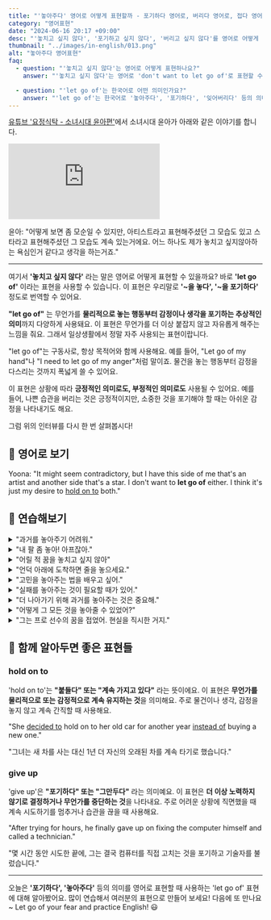 ```yaml
---
title: "'놓아주다' 영어로 어떻게 표현할까 - 포기하다 영어로, 버리다 영어로, 접다 영어로"
category: "영어표현"
date: "2024-06-16 20:17 +09:00"
desc: "'놓치고 싶지 않다', '포기하고 싶지 않다', '버리고 싶지 않다'를 영어로 어떻게 표현하면 좋을까요? '어느 하나도 놓치고 싶지 않아요', '모순일 수 있지만 놓치고 싶지 않은 욕심이에요' 등을 영어로 표현하는 법을 배워봅시다. 다양한 예문을 통해서 연습하고 본인의 표현으로 만들어 보세요."
thumbnail: "../images/in-english/013.png"
alt: "놓아주다 영어표현"
faq:
  - question: "'놓치고 싶지 않다'는 영어로 어떻게 표현하나요?"
    answer: "'놓치고 싶지 않다'는 영어로 'don't want to let go of'로 표현할 수 있습니다. 예를 들어, '난 이 기회를 놓치고 싶지 않아'는 'I don't want to let go of this opportunity'로 말할 수 있습니다."

  - question: "'let go of'는 한국어로 어떤 의미인가요?"
    answer: "'let go of'는 한국어로 '놓아주다', '포기하다', '잊어버리다' 등의 의미입니다. 물리적인 것뿐만 아니라 감정이나 생각에도 적용될 수 있습니다. 예를 들어, 'It's time to let go of your anger'는 '화를 풀 때가 됐어'라는 의미입니다."
---
```


[유튜브 '요정식탁 - 소녀시대 윤아편'](https://www.youtube.com/watch?v=OSPokZYFPtw&t=1523s)에서 소녀시대 윤아가 아래와 같은 이야기를 합니다.

<iframe class="youtube" src="https://www.youtube.com/embed/OSPokZYFPtw?si=ZspZ0RQb_ajL5WMm&amp;start=1523" title="YouTube video player" frameborder="0" allow="accelerometer; autoplay; clipboard-write; encrypted-media; gyroscope; picture-in-picture; web-share" referrerpolicy="strict-origin-when-cross-origin" allowfullscreen></iframe>

윤아: "어떻게 보면 좀 모순일 수 있지만, 아티스트라고 표현해주셨던 그 모습도 있고 스타라고 표현해주셨던 그 모습도 계속 있는거에요. 어느 하나도 제가 놓치고 싶지않아하는 욕심인거 같다고 생각을 하는거죠."

---

여기서 **'놓치고 싶지 않다'** 라는 말은 영어로 어떻게 표현할 수 있을까요? 바로 **'let go of'** 이라는 표현을 사용할 수 있습니다. 이 표현은 우리말로 **'~을 놓다', '~을 포기하다'** 정도로 번역할 수 있어요.

**"let go of"** 는 무언가를 **물리적으로 놓는 행동부터 감정이나 생각을 포기하는 추상적인 의미**까지 다양하게 사용돼요. 이 표현은 무언가를 더 이상 붙잡지 않고 자유롭게 해주는 느낌을 줘요. 그래서 일상생활에서 정말 자주 사용되는 표현이랍니다.

"let go of"는 구동사로, 항상 목적어와 함께 사용해요. 예를 들어, "Let go of my hand"나 "I need to let go of my anger"처럼 말이죠. 물건을 놓는 행동부터 감정을 다스리는 것까지 폭넓게 쓸 수 있어요.

이 표현은 상황에 따라 **긍정적인 의미로도, 부정적인 의미로도** 사용될 수 있어요. 예를 들어, 나쁜 습관을 버리는 것은 긍정적이지만, 소중한 것을 포기해야 할 때는 아쉬운 감정을 나타내기도 해요.

그럼 위의 인터뷰를 다시 한 번 살펴봅시다!

<script async src="https://pagead2.googlesyndication.com/pagead/js/adsbygoogle.js?client=ca-pub-1465612013356152"
     crossorigin="anonymous"></script>
<!-- engple-horizontal-ad -->

<ins class="adsbygoogle"
     style="display:block"
     data-ad-client="ca-pub-1465612013356152"
     data-ad-slot="2106896038"
     data-ad-format="auto"
     data-full-width-responsive="true"></ins>

<script>
     (adsbygoogle = window.adsbygoogle || []).push({});
</script>

## 📖 영어로 보기

Yoona: "It might seem contradictory, but I have this side of me that's an artist and another side that's a star. I don't want to **let go of** either. I think it's just my desire to [hold on to](/blog/vocab-1/031.hold-on-to/) both."

## 💬 연습해보기

<details>
<summary>"과거를 놓아주기 어려워."</summary>
<span>"<a href="/blog/in-english/111.hard-to/">It's hard to</a> let go of the past."</span>
</details>

<details>
<summary>"내 팔 좀 놓아! 아프잖아."</summary>
<span>"Let go of my arm! You're hurting me."</span>
</details>

<details>
<summary>"어릴 적 꿈을 놓치고 싶지 않아"</summary>
<span>"I don't want to let go of my childhood dreams."</span>
</details>

<details>
<summary>"언덕 아래에 도착하면 줄을 놓으세요."</summary>
<span>"Let go of the rope when you reach the bottom of the hill."</span>
</details>

<details>
<summary>"고민을 놓아주는 법을 배우고 싶어."</summary>
<span>"I want to learn how to let go of my worries."</span>
</details>

<details>
<summary>"실패를 놓아주는 것이 필요할 때가 있어."</summary>
<span>"There are times when you need to let go of failure."</span>
</details>

<details>
<summary>"더 나아가기 위해 과거를 놓아주는 것은 중요해."</summary>
<span>"It's important to let go of the past to move forward."</span>
</details>

<details>
<summary>"어떻게 그 모든 것을 놓아줄 수 있었어?"</summary>
<span>"How were you able to let go of everything?"</span>
</details>

<details>
<summary>"그는 프로 선수의 꿈을 접었어. 현실을 직시한 거지."</summary>
<span>"He finally let go of his dream to become a pro athlete. Sometimes reality hits hard."</span>
</details>

## 🤝 함께 알아두면 좋은 표현들

### hold on to

'hold on to'는 **"붙들다" 또는 "계속 가지고 있다"** 라는 뜻이에요. 이 표현은 **무언가를 물리적으로 또는 감정적으로 계속 유지하는 것**을 의미해요. 주로 물건이나 생각, 감정을 놓지 않고 계속 간직할 때 사용해요.

"She [decided to](/blog/in-english/062.decide-to/) hold on to her old car for another year [instead of](/blog/in-english/169.instead-of/) buying a new one."

"그녀는 새 차를 사는 대신 1년 더 자신의 오래된 차를 계속 타기로 했습니다."

### give up

'give up'은 **"포기하다" 또는 "그만두다"** 라는 의미예요. 이 표현은 **더 이상 노력하지 않기로 결정하거나 무언가를 중단하는 것**을 나타내요. 주로 어려운 상황에 직면했을 때 계속 시도하기를 멈추거나 습관을 끊을 때 사용해요.

"After trying for hours, he finally gave up on fixing the computer himself and called a technician."

"몇 시간 동안 시도한 끝에, 그는 결국 컴퓨터를 직접 고치는 것을 포기하고 기술자를 불렀습니다."

---

오늘은 **'포기하다', '놓아주다'** 등의 의미를 영어로 표현할 때 사용하는 'let go of' 표현에 대해 알아봤어요. 많이 연습해서 여러분의 표현으로 만들어 보세요! 다음에 또 만나요~ Let go of your fear and practice English! 😃
